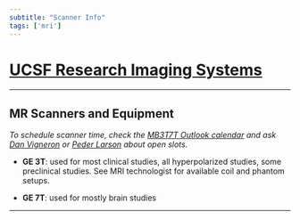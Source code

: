 ```yaml
---
subtitle: "Scanner Info"
tags: ['mri']
---
```


# [UCSF Research Imaging Systems][ucsfimaging]

---

## MR Scanners and Equipment

*To schedule scanner time, check the [MB3T7T Outlook calendar][MB3T7T] and ask [Dan Vigneron][danvigneron] or [Peder Larson][pedlarson] about open slots.*

- **GE 3T**: used for most clinical studies, all hyperpolarized studies, some preclinical studies. See MRI technologist for available coil and phantom setups.

- **GE 7T**: used for mostly brain studies

---

<!-- Links -->
[ucsfimaging]: http://cancer.ucsf.edu/research/cores/imaging/
[MB3T7T]: mailto:SurbeckLab@ucsf.edu
[danvigneron]: mailto:dan.vigneron@ucsf.edu
[pedlarson]: mailto:peder.larson@ucsf.edu